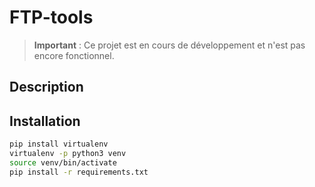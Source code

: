 # FTP-tools

> **Important** : Ce projet est en cours de développement et n'est pas encore fonctionnel.

## Description

## Installation

```bash
pip install virtualenv
virtualenv -p python3 venv
source venv/bin/activate
pip install -r requirements.txt
```
